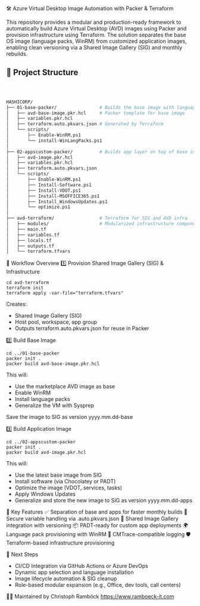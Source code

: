 
🛠️ Azure Virtual Desktop Image Automation with Packer & Terraform

This repository provides a modular and production-ready framework to automatically build Azure Virtual Desktop (AVD) images using Packer and provision infrastructure using Terraform. The solution separates the base OS image (language packs, WinRM) from customized application images, enabling clean versioning via a Shared Image Gallery (SIG) and monthly rebuilds.


## 📁 Project Structure

```bash



HASHICORP/
├── 01-base-packer/                # Builds the base image with language packs
│   ├── avd-base-image.pkr.hcl     # Packer template for base image
│   ├── variables.pkr.hcl
│   ├── terraform.auto.pkvars.json # Generated by Terraform
│   └── scripts/
│       ├── Enable-WinRM.ps1
│       └── install-WinLangPacks.ps1
│
├── 02-appscustom-packer/          # Builds app layer on top of base image
│   ├── avd-image.pkr.hcl
│   ├── variables.pkr.hcl
│   ├── terraform.auto.pkvars.json
│   └── scripts/
│       ├── Enable-WinRM.ps1
│       ├── Install-Software.ps1
│       ├── Install-VDOT.ps1
│       ├── Install-MSOFFICE365.ps1
│       ├── Install_WindowsUpdates.ps1
│       └── optimize.ps1
│
├── avd-terraform/                 # Terraform for SIG and AVD infra
│   ├── modules/                   # Modularized infrastructure components
│   ├── main.tf
│   ├── variables.tf
│   ├── locals.tf
│   ├── outputs.tf
│   └── terraform.tfvars

```




🔄 Workflow Overview
1️⃣ Provision Shared Image Gallery (SIG) & Infrastructure

```cli
cd avd-terraform
terraform init
terraform apply -var-file="terraform.tfvars"
```
Creates:

- Shared Image Gallery (SIG)
- Host pool, workspace, app group
- Outputs terraform.auto.pkvars.json for reuse in Packer

2️⃣ Build Base Image

```cli
cd ../01-base-packer
packer init .
packer build avd-base-image.pkr.hcl
```
This will:
- Use the marketplace AVD image as base
- Enable WinRM
- Install language packs
- Generalize the VM with Sysprep

Save the image to SIG as version yyyy.mm.dd-base

3️⃣ Build Application Image
```cli
cd ../02-appscustom-packer
packer init .
packer build avd-image.pkr.hcl

```
This will:
- Use the latest base image from SIG
- Install software (via Chocolatey or PADT)
- Optimize the image (VDOT, services, tasks)
- Apply Windows Updates
- Generalize and store the new image to SIG as version yyyy.mm.dd-apps

🧰 Key Features
   ✅ Separation of base and apps for faster monthly builds
   🔐 Secure variable handling via .auto.pkvars.json
   🧱 Shared Image Gallery integration with versioning
   📦 PADT-ready for custom app deployments
   🌍 Language pack provisioning with WinRM
   🧪 CMTrace-compatible logging
   🛡️ Terraform-based infrastructure provisioning

🧩 Next Steps
 - CI/CD Integration via GitHub Actions or Azure DevOps
 - Dynamic app selection and language installation
 - Image lifecycle automation & SIG cleanup
 - Role-based modular expansion (e.g., Office, dev tools, call centers)

👨‍💻 Maintained by
Christoph Ramböck
https://www.ramboeck-it.com
